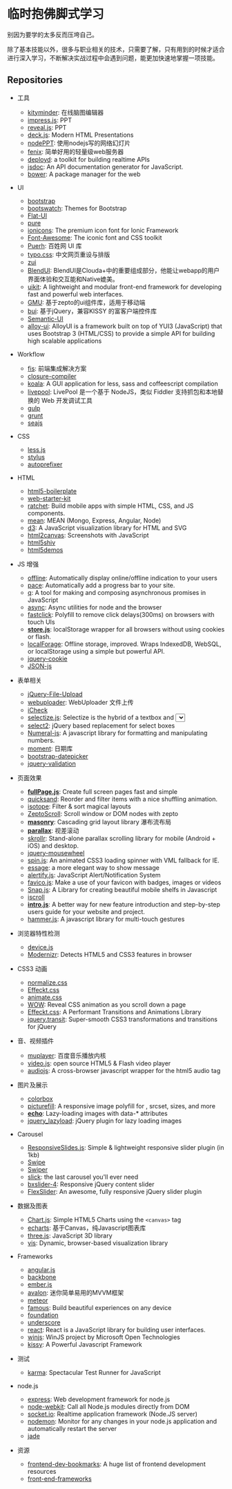 # 临时抱佛脚式学习

别因为要学的太多反而压垮自己。

除了基本技能以外，很多与职业相关的技术，只需要了解，只有用到的时候才适合进行深入学习，不断解决实战过程中会遇到问题，能更加快速地掌握一项技能。

## Repositories
+ 工具
    * [kityminder](https://github.com/fex-team/kityminder): 在线脑图编辑器
    * [impress.js](https://github.com/bartaz/impress.js): PPT
    * [reveal.js](https://github.com/hakimel/reveal.js): PPT
    * [deck.js](https://github.com/imakewebthings/deck.js): Modern HTML Presentations
    * [nodePPT](https://github.com/ksky521/nodePPT): 使用nodejs写的网络幻灯片
    * [fenix](https://github.com/coreybutler/fenix): 简单好用的轻量级web服务器
    * [deployd](https://github.com/deployd/deployd): a toolkit for building realtime APIs
    * [jsdoc](https://github.com/jsdoc3/jsdoc): An API documentation generator for JavaScript.
    * [bower](https://github.com/bower/bower): A package manager for the web

+ UI
    * [bootstrap](https://github.com/twbs/bootstrap)
    * [bootswatch](https://github.com/thomaspark/bootswatch): Themes for Bootstrap
    * [Flat-UI](https://github.com/designmodo/Flat-UI)
    * [pure](https://github.com/yui/pure)
    * [ionicons](https://github.com/driftyco/ionicons): The premium icon font for Ionic Framework
    * [Font-Awesome](https://github.com/FortAwesome/Font-Awesome): The iconic font and CSS toolkit
    * [Puerh](https://github.com/baixing/Puerh): 百姓网 UI 库
    * [typo.css](https://github.com/sofish/typo.css): 中文网页重设与排版
    * [zui](https://github.com/easysoft/zui)
    * [BlendUI](https://github.com/Clouda-team/BlendUI): BlendUI是Clouda+中的重要组成部分，他能让webapp的用户界面体验和交互能和Native媲美。
    * [uikit](https://github.com/uikit/uikit): A lightweight and modular front-end framework for developing fast and powerful web interfaces.
    * [GMU](https://github.com/fex-team/GMU): 基于zepto的ui组件库，适用于移动端
    * [bui](https://github.com/dxq613/bui): 基于jQuery，兼容KISSY 的富客户端控件库
    * [Semantic-UI](https://github.com/Semantic-Org/Semantic-UI)
    * [alloy-ui](https://github.com/liferay/alloy-ui): AlloyUI is a framework built on top of YUI3 (JavaScript) that uses Bootstrap 3 (HTML/CSS) to provide a simple API for building high scalable applications

+ Workflow
    * [fis](https://github.com/fex-team/fis): 前端集成解决方案
    * [closure-compiler](https://github.com/google/closure-compiler)
    * [koala](https://github.com/oklai/koala): A GUI application for less, sass and coffeescript compilation
    * [livepool](https://github.com/rehorn/livepool): LivePool 是一个基于 NodeJS，类似 Fiddler 支持抓包和本地替换的 Web 开发调试工具
    * [gulp](https://github.com/gulpjs/gulp)
    * [grunt](https://github.com/gruntjs/grunt)
    * [seajs](https://github.com/seajs/seajs)

+ CSS
    * [less.js](https://github.com/less/less.js)
    * [stylus](https://github.com/LearnBoost/stylus)
    * [autoprefixer](https://github.com/ai/autoprefixer)

+ HTML
    * [html5-boilerplate](https://github.com/h5bp/html5-boilerplate)
    * [web-starter-kit](https://github.com/google/web-starter-kit)
    * [ratchet](https://github.com/twbs/ratchet): Build mobile apps with simple HTML, CSS, and JS components.
    * [mean](https://github.com/linnovate/mean): MEAN (Mongo, Express, Angular, Node)
    * [d3](https://github.com/mbostock/d3): A JavaScript visualization library for HTML and SVG
    * [html2canvas](https://github.com/niklasvh/html2canvas): Screenshots with JavaScript
    * [html5shiv](https://github.com/aFarkas/html5shiv)
    * [html5demos](https://github.com/remy/html5demos)

+ JS 增强
    * [offline](https://github.com/HubSpot/offline): Automatically display online/offline indication to your users
    * [pace](https://github.com/HubSpot/pace): Automatically add a progress bar to your site.
    * [q](https://github.com/kriskowal/q): A tool for making and composing asynchronous promises in JavaScript
    * [async](https://github.com/caolan/async): Async utilities for node and the browser
    * [fastclick](https://github.com/ftlabs/fastclick): Polyfill to remove click delays(300ms) on browsers with touch UIs
    * [**store.js**](https://github.com/marcuswestin/store.js): localStorage wrapper for all browsers without using cookies or flash.
    * [localForage](https://github.com/mozilla/localForage): Offline storage, improved. Wraps IndexedDB, WebSQL, or localStorage using a simple but powerful API.
    * [jquery-cookie](https://github.com/carhartl/jquery-cookie)
    * [JSON-js](https://github.com/douglascrockford/JSON-js)

+ 表单相关
    * [jQuery-File-Upload](https://github.com/blueimp/jQuery-File-Upload)
    * [webuploader](https://github.com/fex-team/webuploader): WebUploader 文件上传
    * [iCheck](https://github.com/fronteed/iCheck)
    * [selectize.js](https://github.com/brianreavis/selectize.js): Selectize is the hybrid of a textbox and <select> box.
    * [select2](https://github.com/ivaynberg/select2): jQuery based replacement for select boxes
    * [Numeral-js](https://github.com/adamwdraper/Numeral-js): A javascript library for formatting and manipulating numbers.
    * [moment](https://github.com/moment/moment): 日期库
    * [bootstrap-datepicker](https://github.com/eternicode/bootstrap-datepicker)
    * [jquery-validation](https://github.com/jzaefferer/jquery-validation)

+ 页面效果
    * [**fullPage.js**](https://github.com/alvarotrigo/fullPage.js): Create full screen pages fast and simple
    * [quicksand](https://github.com/razorjack/quicksand): Reorder and filter items with a nice shuffling animation.
    * [isotope](https://github.com/metafizzy/isotope): Filter & sort magical layouts
    * [ZeptoScroll](https://github.com/suprMax/ZeptoScroll): Scroll window or DOM nodes with zepto
    * [**masonry**](https://github.com/desandro/masonry): Cascading grid layout library 瀑布流布局
    * [**parallax**](https://github.com/wagerfield/parallax): 视差滚动
    * [skrollr](https://github.com/Prinzhorn/skrollr): Stand-alone parallax scrolling library for mobile (Android + iOS) and desktop. 
    * [jquery-mousewheel](https://github.com/brandonaaron/jquery-mousewheel)
    * [spin.js](https://github.com/fgnass/spin.js): An animated CSS3 loading spinner with VML fallback for IE.
    * [essage](https://github.com/sofish/essage): a more elegant way to show message
    * [alertify.js](https://github.com/fabien-d/alertify.js): JavaScript Alert/Notification System
    * [favico.js](https://github.com/ejci/favico.js): Make a use of your favicon with badges, images or videos
    * [Snap.js](https://github.com/jakiestfu/Snap.js): A Library for creating beautiful mobile shelfs in Javascript
    * [iscroll](https://github.com/cubiq/iscroll)
    * [**intro.js**](https://github.com/usablica/intro.js): A better way for new feature introduction and step-by-step users guide for your website and project.
    * [hammer.js](https://github.com/hammerjs/hammer.js): A javascript library for multi-touch gestures

+ 浏览器特性检测
    * [device.js](https://github.com/matthewhudson/device.js)
    * [Modernizr](https://github.com/Modernizr/Modernizr): Detects HTML5 and CSS3 features in browser

+ CSS3 动画
    * [normalize.css](https://github.com/necolas/normalize.css)
    * [Effeckt.css](https://github.com/h5bp/Effeckt.css)
    * [animate.css](https://github.com/daneden/animate.css)
    * [WOW](https://github.com/matthieua/WOW): Reveal CSS animation as you scroll down a page
    * [Effeckt.css](https://github.com/h5bp/Effeckt.css): A Performant Transitions and Animations Library
    * [jquery.transit](https://github.com/rstacruz/jquery.transit): Super-smooth CSS3 transformations and transitions for jQuery

+ 音、视频插件
    * [muplayer](https://github.com/Baidu-Music-FE/muplayer): 百度音乐播放内核
    * [video.js](https://github.com/videojs/video.js): open source HTML5 & Flash video player
    * [audiojs](https://github.com/kolber/audiojs): A cross-browser javascript wrapper for the html5 audio tag

+ 图片及展示
    * [colorbox](https://github.com/jackmoore/colorbox)
    * [picturefill](https://github.com/scottjehl/picturefill): A responsive image polyfill for <picture>, srcset, sizes, and more
    * [**echo**](https://github.com/toddmotto/echo): Lazy-loading images with data-* attributes
    * [jquery_lazyload](https://github.com/tuupola/jquery_lazyload): jQuery plugin for lazy loading images

+ Carousel
    * [ResponsiveSlides.js](https://github.com/viljamis/ResponsiveSlides.js): Simple & lightweight responsive slider plugin (in 1kb)
    * [Swipe](https://github.com/thebird/Swipe)
    * [Swiper](https://github.com/nolimits4web/Swiper)
    * [slick](https://github.com/kenwheeler/slick): the last carousel you'll ever need
    * [bxslider-4](https://github.com/stevenwanderski/bxslider-4): Responsive jQuery content slider
    * [FlexSlider](https://github.com/woothemes/FlexSlider): An awesome, fully responsive jQuery slider plugin

+ 数据及图表
    * [Chart.js](https://github.com/nnnick/Chart.js): Simple HTML5 Charts using the `<canvas>` tag
    * [echarts](https://github.com/ecomfe/echarts): 基于Canvas，纯Javascript图表库
    * [three.js](https://github.com/mrdoob/three.js): JavaScript 3D library
    * [vis](https://github.com/almende/vis): Dynamic, browser-based visualization library

+ Frameworks
    * [angular.js](https://github.com/angular/angular.js)
    * [backbone](https://github.com/jashkenas/backbone)
    * [ember.js](https://github.com/emberjs/ember.js)
    * [avalon](https://github.com/RubyLouvre/avalon): 迷你简单易用的MVVM框架
    * [meteor](https://github.com/meteor/meteor)
    * [famous](https://github.com/Famous/famous): Build beautiful experiences on any device
    * [foundation](https://github.com/zurb/foundation)
    * [underscore](https://github.com/jashkenas/underscore)
    * [react](https://github.com/facebook/react): React is a JavaScript library for building user interfaces.
    * [winjs](https://github.com/winjs/winjs): WinJS project by Microsoft Open Technologies
    * [kissy](https://github.com/kissyteam/kissy): A Powerful Javascript Framework

+ 测试
    * [karma](https://github.com/karma-runner/karma): Spectacular Test Runner for JavaScript

+ node.js
    * [express](https://github.com/visionmedia/express): Web development framework for node.js
    * [node-webkit](https://github.com/rogerwang/node-webkit): Call all Node.js modules directly from DOM
    * [socket.io](https://github.com/Automattic/socket.io): Realtime application framework (Node.JS server)
    * [nodemon](https://github.com/remy/nodemon): Monitor for any changes in your node.js application and automatically restart the server
    * [jade](https://github.com/visionmedia/jade)

+ 资源
    * [frontend-dev-bookmarks](https://github.com/dypsilon/frontend-dev-bookmarks): A huge list of frontend development resources
    * [front-end-frameworks](http://usablica.github.io/front-end-frameworks/compare.html)